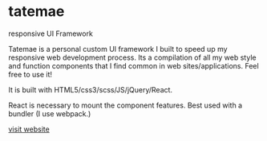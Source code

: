 # tatemae
responsive UI Framework

Tatemae is a personal custom UI framework I built to speed up my responsive web development process.
Its a compilation of all my web style and function components that I find common in web sites/applications. Feel free to use it!

It is built with HTML5/css3/scss/JS/jQuery/React.

React is necessary to mount the component features. Best used with a bundler (I use webpack.)

[visit website](http://rorytaca.com/tatemae)
